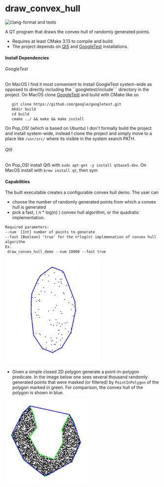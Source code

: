 # draw_convex_hull
![clang-format and tests][1]

A QT program that draws the convex hull of randomly generated points.
* Requires at least CMake 3.13 to compile and build.
* The project depends on [Qt5][2] and [GoogleTest][3] installations. 


#### Install Dependencies

###### GoogleTest

On MacOS I find it most convenient to install GoogleTest system-wide as opposed to directly including
the ``googletest/include``` directory in the project. On MacOS clone [GoogleTest][3] and build with CMake like so

```
   git clone https://github.com/google/googletest.git
   mkdir build
   cd build
   cmake ../ && make && make install
```

On Pop_OS! (which is based on Ubuntu) I don't formally build the project and install system-wide, instead 
I clone the project and simply move to a place like ```/usr/src/``` where its visible in the system search 
PATH.

###### Qt5

On Pop_OS! install Qt5 with ```sudo apt-get -y install qtbase5-dev```. On MacOS install 
with ```brew install qt```, then sym

#### Capabilities

The built executable creates a configurable convex hull demo. The user can
 * choose the number of randomly generated points from which a convex hull is generated
 * pick a fast, ( n * log(n) ) convex hull algorithm, or the quadratic implementation.
 
```
Required parameters: 
--num  [Int] number of points to generate
--fast [Boolean] 'true' for the n*log(n) implemenation of convex hull algorithm
Ex.
 draw_convex_hull_demo --num 10000 --fast true
```

![Image description](resources/demo-convex-hull.jpg)

* Given a simple closed 2D polygon generate a point-in-polygon predicate. In the image below one sees several thousand randomly
generated points that were masked (or filtered) by ```PointInPolygon``` of the polygon marked in green. For comparison, 
the convex hull of the polygon is shown in blue.

![PointInPolygon](resources/point-in-polygon-concave.png)

[1]: https://github.com/arvsrao/draw_convex_hull/workflows/CI/badge.svg
[2]: https://github.com/qt/qt5
[3]: https://github.com/google/googletest
